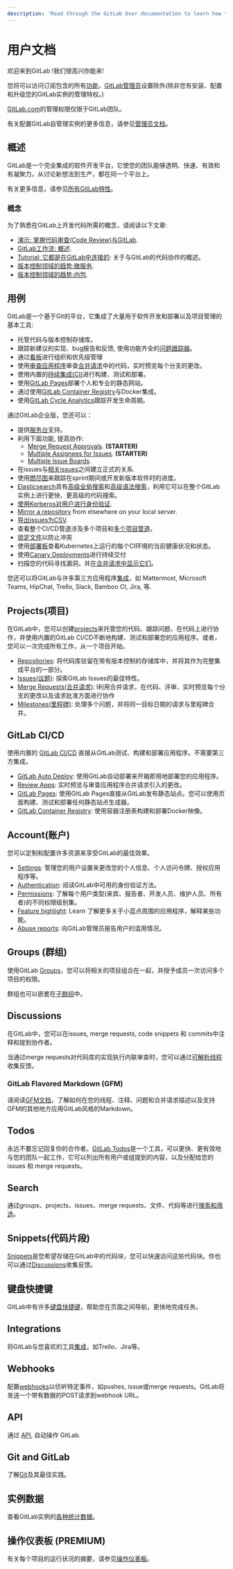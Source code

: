 ```yaml
---
description: 'Read through the GitLab User documentation to learn how to use, configure, and customize GitLab and GitLab.com to your own needs.'
---
```


# 用户文档

欢迎来到GitLab !我们很高兴你能来!

您将可以访问订阅包含的所有[功能](https://about.gitlab.com/pricing/)，[GitLab管理员](../administration/index.md)设置除外(除非您有安装、配置和升级您的GitLab实例的管理特权。)

[GitLab.com](https://gitlab.com/)的管理权限仅限于GitLab团队。

有关配置GitLab自管理实例的更多信息，请参见[管理员文档](../administration/index.md)。


## 概述

GitLab是一个完全集成的软件开发平台，它使您的团队能够透明、快速、有效和有凝聚力，从讨论新想法到生产，都在同一个平台上。

有关更多信息，请参见[所有GitLab特性](https://about.gitlab.com/features/)。


### 概念

为了熟悉在GitLab上开发代码所需的概念，请阅读以下文章:

- [演示: 掌握代码审查(Code Review)与GitLab](https://about.gitlab.com/blog/2017/03/17/demo-mastering-code-review-with-gitlab/).
- [GitLab工作流: 概述](https://about.gitlab.com/blog/2016/10/25/gitlab-workflow-an-overview/#gitlab-workflow-use-case-scenario).
- [Tutorial: 它都是在GitLab中连接的](https://about.gitlab.com/blog/2016/03/08/gitlab-tutorial-its-all-connected/): 关于与GitLab的代码协作的概述。
- [版本控制领域的趋势:微服务](https://about.gitlab.com/blog/2016/08/16/trends-in-version-control-land-microservices/).
- [版本控制领域的趋势:内包](https://about.gitlab.com/blog/2016/07/07/trends-version-control-innersourcing/).

## 用例

GitLab是一个基于Git的平台，它集成了大量用于软件开发和部署以及项目管理的基本工具:

- 托管代码与版本控制存储库。
- 跟踪新建议的实现、bug报告和反馈, 使用功能齐全的[问题跟踪器](project/issues/index.md#issues-list)。
- 通过[看板](project/issues/index.md#issue-boards)进行组织和优先级管理
- 使用[审查应用程序](../ci/review_apps/index.md)审查[合并请求](project/merge_requests/index.md)中的代码，实时预览每个分支的更改。
- 使用内置的[持续集成(CI)](../ci/README.md)进行构建、测试和部署。
- 使用[GitLab Pages](project/pages/index.md)部署个人和专业的静态网站。
- 通过使用[GitLab Container Registry](packages/container_registry/index.md)与Docker集成。
- 使用[GitLab Cycle Analytics](project/cycle_analytics.md)跟踪开发生命周期。

通过GitLab企业版，您还可以：

- 提供[服务台](project/service_desk.md)支持。
- 利用下面功能, 提高协作:
  - [Merge Request Approvals](project/merge_requests/merge_request_approvals.md). **(STARTER)**
  - [Multiple Assignees for Issues](project/issues/multiple_assignees_for_issues.md). **(STARTER)**
  - [Multiple Issue Boards](project/issue_board.md#multiple-issue-boards).
- 在issues与[相关issues](project/issues/related_issues.md)之间建立正式的关系.
- 使用[燃尽图](project/milestones/burndown_charts.md)来跟踪在sprint期间或开发新版本软件时的进度。
- [Elasticsearch](../integration/elasticsearch.md)具有[高级全局搜索](search/advanced_global_search.md)和[高级语法搜索](search/advanced_search_syntax.md)，利用它可以在整个GitLab实例上进行更快、更高级的代码搜索。
- [使用Kerberos对用户进行身份验证](../integration/kerberos.md).
- [Mirror a repository](project/repository/repository_mirroring.md) from elsewhere on your local server.
- [导出issues为CSV](project/issues/csv_export.md).
- 查看整个CI/CD管道涉及多个项目和[多个项目管道](../ci/multi_project_pipeline_graphs.md)。
- [锁定文件](project/file_lock.md)以防止冲突
- 使用[部署板](project/deploy_boards.md)查看Kubernetes上运行的每个CI环境的当前健康状况和状态。
- 使用[Canary Deployments](project/canary_deployments.md)进行持续交付
- 扫描您的代码寻找漏洞，并[在合并请求中显示它们](application_security/sast/index.md)。

您还可以将GitLab与许多第三方应用程序[集成](project/integrations/project_services.md)，如 Mattermost, Microsoft Teams, HipChat, Trello, Slack, Bamboo CI, Jira, 等.

## Projects(项目)

在GitLab中，您可以创建[projects](project/index.md)来托管您的代码、跟踪问题、在代码上进行协作，并使用内置的GitLab CI/CD不断地构建、测试和部署您的应用程序。或者，您可以一次完成所有工作，从一个项目开始。

- [Repositories](project/repository/index.md): 将代码库驻留在带有版本控制的存储库中，并将其作为完整集成平台的一部分。
- [Issues(议题)](project/issues/index.md): 探索GitLab Issues的最佳特性。
- [Merge Requests(合并请求)](project/merge_requests/index.md): l利用合并请求，在代码、评审、实时预览每个分支的更改以及请求批准方面进行协作
- [Milestones(里程碑)](project/milestones/index.md): 处理多个问题，并将同一目标日期的请求与里程碑合并。

## GitLab CI/CD

使用内置的 [GitLab CI/CD](../ci/README.md) 直接从GitLab测试、构建和部署应用程序。不需要第三方集成。

- [GitLab Auto Deploy](../topics/autodevops/index.md#auto-deploy): 使用GitLab自动部署来开箱即用地部署您的应用程序。
- [Review Apps](../ci/review_apps/index.md): 实时预览与审查应用程序合并请求引入的更改。
- [GitLab Pages](project/pages/index.md): 使用GitLab Pages直接从GitLab发布静态站点。您可以使用页面构建、测试和部署任何静态站点生成器。
- [GitLab Container Registry](packages/container_registry/index.md): 使用容器注册表构建和部署Docker映像。

## Account(账户)

您可以定制和配置许多资源来享受GitLab的最佳效果。

- [Settings](profile/index.md): 管理您的用户设置来更改您的个人信息、个人访问令牌、授权应用程序等。
- [Authentication](../topics/authentication/index.md): 阅读GitLab中可用的身份验证方法。
- [Permissions](permissions.md): 了解每个用户类型(来宾、报告者、开发人员、维护人员、所有者)的不同权限级别集。
- [Feature highlight](feature_highlight.md): Learn 了解更多关于小蓝点周围的应用程序，解释某些功能。
- [Abuse reports](abuse_reports.md): 向GitLab管理员报告用户的滥用情况。

## Groups (群组)

使用GitLab [Groups](group/index.md)，您可以将相关的项目组合在一起，并授予成员一次访问多个项目的权限。

群组也可以嵌套在[子群组](group/subgroups/index.md)中。

## Discussions

在GitLab中，您可以在issues,
merge requests, code snippets 和 commits中注释和提到协作者。

当通过merge requests对代码库的实现执行内联审查时，您可以通过[可解析线程](discussions/index.md#resolvable-comments-and-threads)收集反馈。

### GitLab Flavored Markdown (GFM)

请阅读[GFM文档](markdown.md)，了解如何在您的线程、注释、问题和合并请求描述以及支持GFM的其他地方应用GitLab风格的Markdown。

## Todos

永远不要忘记回复你的合作者。[GitLab Todos](todos.md)是一个工具，可以更快、更有效地与您的团队一起工作，它可以列出所有用户或组提到的内容，以及分配给您的issues 和 merge
requests。

## Search

通过groups、projects、issues、merge requests、文件、代码等进行[搜索和筛选](search/index.md)。

## Snippets(代码片段)

[Snippets](snippets.md)是您希望存储在GitLab中的代码块，您可以快速访问这些代码块。你也可以通过[Discussions](#Discussions)收集反馈。

## 键盘快捷键

GitLab中有许多[键盘快捷键](shortcuts.md)，帮助您在页面之间导航，更快地完成任务。

## Integrations

将GitLab与您喜欢的工具[集成](../integration/README.md)，如Trello、Jira等。

## Webhooks

配置[webhooks](project/integrations/webhooks.md)以侦听特定事件，如pushes, issue或merge requests。GitLab将发送一个带有数据的POST请求到webhook URL。

## API

通过 [API](../api/README.md), 自动操作 GitLab.

## Git and GitLab

了解[Git](../topics/git/index.md)及其最佳实践。

## 实例数据

查看GitLab实例的[各种统计数据](instance_statistics/index.md)。

## 操作仪表板 **(PREMIUM)**

有关每个项目的运行状况的摘要，请参见[操作仪表板](operations_dashboard/index.md)。